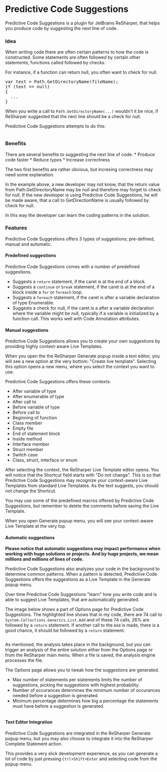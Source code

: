 Predictive Code Suggestions
===========================
Predictive Code Suggestions is a plugin for JetBrains ReSharper, that helps you produce code by suggesting the next line of code.

<h3>Idea</h3>
When writing code there are often certain patterns to how the code is constructed. Some statements are often followed by certain other statements, functions called followed by checks.

For instance, if a function can return null, you often want to check for null.

<pre>
var text = Path.GetDirectoryName(fileName);
if (text == null) 
{
  ...
}
</pre>

When you write a call to `Path.GetDirectoryName(...)` wouldn't it be nice, if ReSharper suggested that the next line should be a check for null.

Predictive Code Suggestions attempts to do this:

<img src="http://vsplugins.sitecore.net/downloads/github/pcs1.gif" alt="" />

<h3>Benefits</h3>
There are several benefits to suggesting the next line of code.
* Produce code faster
* Reduce typos
* Increase correctness

The two first benefits are rather obvious, but incresing correctness may need some explanation. 

In the example above, a new developer may not know, that the return value from Path.GetDirectoryName may be null and therefore may forget to check for null. If the new developer is using Predictive Code Suggestions, he will be made aware, that a call to GetDirectionName is usually followed by check for null. 

In this way the developer can learn the coding patterns in the solution.

<h3>Features</h3>
Predictive Code Suggestions offers 3 types of suggestions; pre-defined, manual and automatic.

<h4>Predefined suggestions</h4>
Predictive Code Suggestions comes with a number of predefined suggestions.

* Suggests a `return` statement, if the caret is at the end of a block.
* Suggests a `continue` or `break` statement, if the caret is at the end of a block inside a `for` or `foreach` loop.
* Suggests a `foreach` statement, if the caret is after a variable declaration of type Enumerable.
* Suggests a check for null, if the caret is a after a variable declaration where the variable might be null, typically if a variable is initialized by a function call. This works well with Code Annotation attributes.

<h4>Manual suggestions</h4>
Predictive Code Suggestions allows you to create your own suggestions by providing highly context-aware Live Templates.

When you open the the ReSharper Generate popup inside a text editor, you will see a new option at the very bottom: "Create live template". Selecting this option opens a new menu, where you select the context you want to use.

Predictive Code Suggestions offers these contexts:
* After variable of type <type name>
* After enumerable of type <type name>
* After call to <method name>
* Before variable of type <type name>
* Before call to <method name>
* Beginning of function
* Class member
* Empty file
* End of statement block
* Inside method
* Interface member
* Struct member
* Switch case
* Class, struct, interface or enum

After selecting the context, the ReSharper Live Template editor opens. You will notice that the Shortcut field starts with "Do not change". This is so that Predictive Code Suggestions may recognize your context-aware Live Templates from standard Live Templates. As the text suggests, you should not change the Shortcut.

You may use some of the predefined macros offered by Predictive Code Suggestions, but remember to delete the comments before saving the Live Template.

When you open Generate popup menu, you will see your context-aware Live Template at the very top.

<h4>Automatic suggestions</h4>

<b>Please notice that automatic suggestions may impact performance when working with huge solutions or projects. And by huge projects, we mean millions and millions of lines of code.</b>

Predictive Code Suggestions also analyzes your code in the background to determine common patterns. When a pattern is detected, Predictive Code Suggestions offers the suggestions as a Live Template in the Generate popup menu.

Over time Predictive Code Suggestions "learn" how you write code and is able to suggest Live Templates, that are automatically generated.

The image below shows a part of Options page for Predictive Code Suggestions. The highlighted line shows that in my code, there are 74 call to `System.Collections.Generics.List.Add` and of these 74 calls, 26% are followed by a `return` statement. If another call to the `Add` is made, there is a good chance, it should be followed by a `return` statement.

<img src="http://vsplugins.sitecore.net/downloads/github/pcs2.png" alt="" />

As mentioned, the analysis takes place in the background, but you can trigger an analysis of the entire solution either from the Options page or from the ReSharper main menu. When a file is saved, the analysis engine processes the file.

The Options page allows you to tweak how the suggestions are generated.
* Max number of statements per statements limits the number of suggestions, picking the suggestions with highest probability.
* Number of occurances determines the minimum number of occurances needed before a suggestion is generated.
* Minimum percentage determines how big a percentage the statements must have before a suggestion is generated.

<img src="http://vsplugins.sitecore.net/downloads/github/pcs3.png" alt="" />

<h4>Text Editor Integration</h4>
Predictive Code Suggestions are integrated in the ReSharper Generate popup menu, but you may also choose to integrate it into the ReSharper Complete Statement action.

This provides a very slick development experience, as you can generate a lot of code by just pressing `Ctrl+Shift+Enter` and selecting code from the popup menu.
